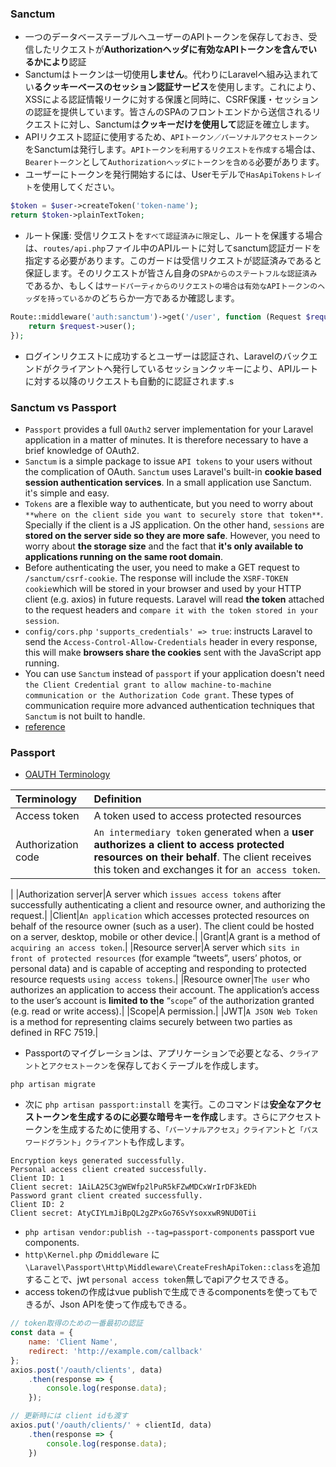 ### Sanctum
- 一つのデータベーステーブルへユーザーのAPIトークンを保存しておき、受信したリクエストが**Authorizationヘッダに有効なAPIトークンを含んでいるかにより**認証
- Sanctumはトークンは一切使用**しません**。代わりにLaravelへ組み込まれてい**るクッキーベースのセッション認証サービス**を使用します。これにより、XSSによる認証情報リークに対する保護と同時に、CSRF保護・セッションの認証を提供しています。皆さんのSPAのフロントエンドから送信されるリクエストに対し、Sanctumは**クッキーだけを使用して**認証を確立します。
- APIリクエスト認証に使用するため、`APIトークン／パーソナルアクセストークン`をSanctumは発行します。`APIトークンを利用するリクエストを作成する`場合は、`Bearerトークン`として`Authorizationヘッダにトークンを含める`必要があります。
- ユーザーにトークンを発行開始するには、Userモデルで`HasApiTokensトレイト`を使用してください。
```php
$token = $user->createToken('token-name');
return $token->plainTextToken;
```
- ルート保護: 受信リクエストを`すべて認証済みに限定`し、ルートを保護する場合は、`routes/api.php`ファイル中のAPIルートに対してsanctum認証ガードを指定する必要があります。このガードは受信リクエストが認証済みであると保証します。そのリクエストが皆さん自身の`SPAからのステートフルな認証済み`であるか、もしくは`サードパーティからのリクエストの場合は有効なAPIトークンのヘッダを持っているか`のどちらか一方であるか確認します。
```php
Route::middleware('auth:sanctum')->get('/user', function (Request $request) {
    return $request->user();
});
```
- ログインリクエストに成功するとユーザーは認証され、Laravelのバックエンドがクライアントへ発行しているセッションクッキーにより、APIルートに対する以降のリクエストも自動的に認証されます.s
### Sanctum vs Passport
- `Passport` provides a full `OAuth2` server implementation for your Laravel application in a matter of minutes. It is therefore necessary to have a brief knowledge of OAuth2.
- `Sanctum` is a simple package to issue `API tokens` to your users without the complication of OAuth. `Sanctum` uses Laravel's built-in **cookie based session authentication services**. In a small application use Sanctum. it's simple and easy.
- `Tokens` are a flexible way to authenticate, but you need to worry about `**where on the client side you want to securely store that token**`. Specially if the client is a JS application. On the other hand, `sessions` are **stored on the server side so they are more safe**. However, you need to worry about **the storage size** and the fact that **it's only available to applications running on the same root domain**.
- Before authenticating the user, you need to make a GET request to `/sanctum/csrf-cookie`. The response will include the `XSRF-TOKEN cookie`which will be stored in your browser and used by your HTTP client (e.g. axios) in future requests. Laravel will read **the token** attached to the request headers and `compare it with the token stored in your session`.
- `config/cors.php` `'supports_credentials' => true`: instructs Laravel to send the `Access-Control-Allow-Credentials` header in every response, this will make **browsers share the cookies** sent with the JavaScript app running.
- You can use `Sanctum` instead of `passport` if your application doesn't need `the Client Credential grant to allow machine-to-machine communication or the Authorization Code grant`. These types of communication require more advanced authentication techniques that `Sanctum` is not built to handle.
- [reference](https://divinglaravel.com/authentication-and-laravel-airlock)
### Passport
- [OAUTH Terminology](https://oauth2.thephpleague.com/terminology/)

|Terminology|Definition|
|:------| :------- |
|Access token|A token used to access protected resources|
|Authorization code|`An intermediary token` generated when a **user authorizes a client to access protected resources on their behalf**. The client receives this token and exchanges it for `an access token`.
| 
|Authorization server|A server which `issues access tokens` after successfully authenticating a client and resource owner, and authorizing the request.|
|Client|`An application` which accesses protected resources on behalf of the resource owner (such as a user). The client could be hosted on a server, desktop, mobile or other device.|
|Grant|A grant is a method of `acquiring an access token`.|
|Resource server|A server which `sits in front of protected resources` (for example “tweets”, users’ photos, or personal data) and is capable of accepting and responding to protected resource requests `using access tokens`.|
|Resource owner|`The user` who authorizes an application to access their account. The application’s access to the user’s account is **limited to the** “`scope`” of the authorization granted (e.g. read or write access).|
|Scope|A permission.|
|JWT|`A JSON Web Token` is a method for representing claims securely between two parties as defined in RFC 7519.|

- Passportのマイグレーションは、アプリケーションで必要となる、`クライアント`と`アクセストークン`を保存しておくテーブルを作成します。
```
php artisan migrate
```
- 次に `php artisan passport:install` を実行。このコマンドは**安全なアクセストークンを生成するのに必要な暗号キーを作成**します。さらにアクセストークンを生成するために使用する、`「パーソナルアクセス」クライアント`と`「パスワードグラント」クライアント`も作成します。
```
Encryption keys generated successfully.
Personal access client created successfully.
Client ID: 1
Client secret: 1AiLA25C3gWEWfp2lPuR5kFZwMDCxWrIrDF3kEDh
Password grant client created successfully.
Client ID: 2
Client secret: AtyCIYLmJiBpQL2gZPxGo76SvYsoxxwR9NUD0Tii
```
- `php artisan vendor:publish --tag=passport-components` passport vue components.
- `http\Kernel.php` の`middleware` に　`\Laravel\Passport\Http\Middleware\CreateFreshApiToken::class`を追加することで、jwt `personal access token`無しでapiアクセスできる。
- access tokenの作成はvue publishで生成できるcomponentsを使ってもできるが、Json APIを使って作成もできる。
```javascript
// token取得のための一番最初の認証
const data = {
    name: 'Client Name',
    redirect: 'http://example.com/callback'
};
axios.post('/oauth/clients', data)
    .then(response => {
        console.log(response.data);
    });

// 更新時には client idも渡す
axios.put('/oauth/clients/' + clientId, data)
    .then(response => {
        console.log(response.data);
    })
```
